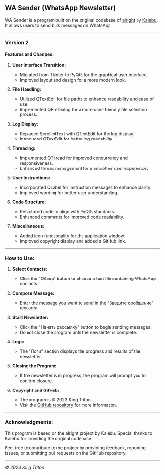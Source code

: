 ## WA Sender (WhatsApp Newsletter)

WA Sender is a program built on the original codebase of [alright](https://github.com/Kalebu/alright) by [Kalebu](https://github.com/Kalebu). It allows users to send bulk messages on WhatsApp.

---

### Version 2

#### Features and Changes:

1. **User Interface Transition:**
   - Migrated from Tkinter to PyQt5 for the graphical user interface.
   - Improved layout and design for a more modern look.

2. **File Handling:**
   - Utilized QTextEdit for file paths to enhance readability and ease of use.
   - Implemented QFileDialog for a more user-friendly file selection process.

3. **Log Display:**
   - Replaced ScrolledText with QTextEdit for the log display.
   - Introduced QTextEdit for better log readability.

4. **Threading:**
   - Implemented QThread for improved concurrency and responsiveness.
   - Enhanced thread management for a smoother user experience.

5. **User Instructions:**
   - Incorporated QLabel for instruction messages to enhance clarity.
   - Improved wording for better user understanding.

6. **Code Structure:**
   - Refactored code to align with PyQt5 standards.
   - Enhanced comments for improved code readability.

7. **Miscellaneous:**
   - Added icon functionality for the application window.
   - Improved copyright display and added a GitHub link.

---

### How to Use:

1. **Select Contacts:**
   - Click the "Обзор" button to choose a text file containing WhatsApp contacts.

2. **Compose Message:**
   - Enter the message you want to send in the "Введите сообщение" text area.

3. **Start Newsletter:**
   - Click the "Начать рассылку" button to begin sending messages.
   - Do not close the program until the newsletter is complete.

4. **Logs:**
   - The "Логи" section displays the progress and results of the newsletter.

5. **Closing the Program:**
   - If the newsletter is in progress, the program will prompt you to confirm closure.

6. **Copyright and GitHub:**
   - The program is © 2023 King Triton.
   - Visit the [GitHub repository](https://github.com/king-tri-ton/wa-sender-en) for more information.

---

### Acknowledgments:

This program is based on the alright project by Kalebu. Special thanks to Kalebu for providing the original codebase.

Feel free to contribute to the project by providing feedback, reporting issues, or submitting pull requests on the GitHub repository.

---

*© 2023 King Triton*